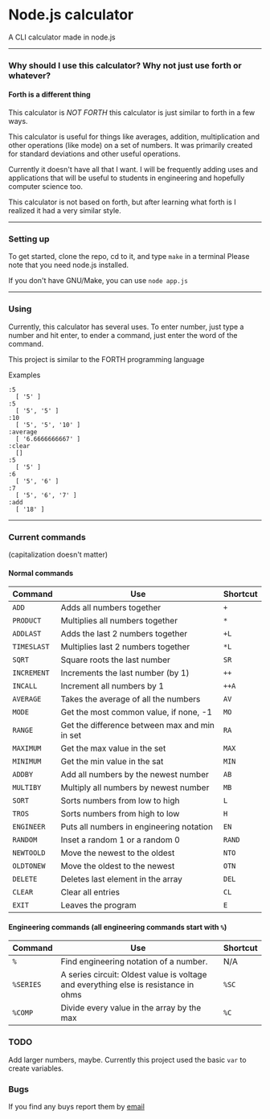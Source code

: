 # Node.js calculator
A CLI calculator made in node.js

---

### Why should I use this calculator? Why not just use forth or whatever?
#### Forth is a different thing
This calculator is *NOT FORTH* this calculator is just similar to forth in a few ways.

This calculator is useful for things like averages, addition, multiplication and other operations (like mode) on a set of numbers. It was primarily created for standard deviations and other useful operations.

Currently it doesn't have all that I want. I will be frequently adding uses and applications that will be useful to
students in engineering and hopefully computer science too.

This calculator is not based on forth, but after learning what forth is I realized it had a very similar style.

---

### Setting up
To get started, clone the repo, cd to it, and type `make` in a terminal
Please note that you need node.js installed.

If you don't have GNU/Make, you can use `node app.js`

---

### Using
Currently, this calculator has several uses.
To enter number, just type a number and hit enter, to ender a command,
just enter the word of the command.

This project is similar to the FORTH programming language

Examples
```
:5
  [ '5' ]
:5
  [ '5', '5' ]
:10
  [ '5', '5', '10' ]
:average
  [ '6.6666666667' ]
:clear
  []
:5
  [ '5' ]
:6
  [ '5', '6' ]
:7
  [ '5', '6', '7' ]
:add
  [ '18' ]
```

---


### Current commands
(capitalization doesn't matter)

#### Normal commands
| Command     | Use                                            | Shortcut
|-------------|------------------------------------------------|---------
| `ADD`       | Adds all numbers together                      | `+`
| `PRODUCT`   | Multiplies all numbers together                | `*`
| `ADDLAST`   | Adds the last 2 numbers together               | `+L`
| `TIMESLAST` | Multiplies last 2 numbers together             | `*L`
| `SQRT`      | Square roots the last number                   | `SR`
| `INCREMENT` | Increments the last number (by 1)              | `++`
| `INCALL`    | Increment all numbers by 1                     | `++A`
| `AVERAGE`   | Takes the average of all the numbers           | `AV`
| `MODE`      | Get the most common value, if none, -1         | `MO`
| `RANGE`     | Get the difference between max and min in set  | `RA`
| `MAXIMUM`   | Get the max value in the set                   | `MAX`
| `MINIMUM`   | Get the min value in the sat                   | `MIN`
| `ADDBY`     | Add all numbers by the newest number           | `AB`
| `MULTIBY`   | Multiply all numbers by newest number          | `MB`
| `SORT`      | Sorts numbers from low to high                 | `L`
| `TROS`      | Sorts numbers from high to low                 | `H`
| `ENGINEER`  | Puts all numbers in engineering notation       | `EN`
| `RANDOM`    | Inset a random 1 or a random 0                 | `RAND`
| `NEWTOOLD`  | Move the newest to the oldest                  | `NTO`
| `OLDTONEW`  | Move the oldest to the newest                  | `OTN`
| `DELETE`    | Deletes last element in the array              | `DEL`
| `CLEAR`     | Clear all entries                              | `CL`
| `EXIT`      | Leaves the program                             | `E`

#### Engineering commands (all engineering commands start with `%`)
| Command     | Use                                                 | Shortcut
|-------------|-----------------------------------------------------|---------
| `%`         | Find engineering notation of a number.              | N/A
| `%SERIES`   | A series circuit: Oldest value is voltage and everything else is resistance in ohms | `%SC`
| `%COMP`     | Divide every value in the array by the max          | `%C`

### TODO
Add larger numbers, maybe. Currently this project used the basic `var` to create variables.

### Bugs
If you find any buys report them by [email](mailto:alexandersonone@gmail.com)
